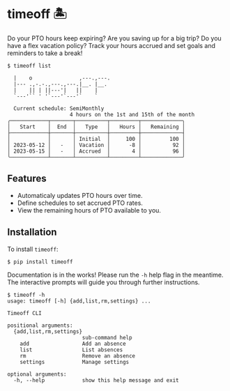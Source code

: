 # timeoff 🏝

Do your PTO hours keep expiring? Are you saving up for a big trip? Do you have
a flex vacation policy? Track your hours accrued and set goals and
reminders to take a break!

```console
$ timeoff list

  |    o               ,---.,---.
  |--- .,-.-.,---.,---.|__. |__.
  |    || | ||---'|   ||    |
  `---'`` ' '`---'`---'`    `

  Current schedule: SemiMonthly
                    4 hours on the 1st and 15th of the month
╭────────────┬───────┬──────────┬─────────┬─────────────╮
│   Start    │  End  │   Type   │   Hours │   Remaining │
├────────────┼───────┼──────────┼─────────┼─────────────┤
│            │       │ Initial  │     100 │         100 │
│ 2023-05-12 │   -   │ Vacation │      -8 │          92 │
│ 2023-05-15 │   -   │ Accrued  │       4 │          96 │
╰────────────┴───────┴──────────┴─────────┴─────────────╯
```

## Features

- Automaticaly updates PTO hours over time.
- Define schedules to set accrued PTO rates.
- View the remaining hours of PTO available to you.

## Installation

To install ``timeoff``:

```console
$ pip install timeoff
```

Documentation is in the works! Please run the `-h` help flag in the meantime. The interactive prompts will guide you through further instructions.

```console
$ timeoff -h
usage: timeoff [-h] {add,list,rm,settings} ...

Timeoff CLI

positional arguments:
  {add,list,rm,settings}
                        sub-command help
    add                 Add an absence
    list                List absences
    rm                  Remove an absence
    settings            Manage settings

optional arguments:
  -h, --help            show this help message and exit
```
